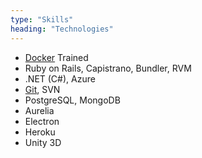 ```yaml
---
type: "Skills"
heading: "Technologies"
---
```


 - [Docker](http://docker.io) Trained
 - Ruby on Rails, Capistrano, Bundler, RVM
 - .NET (C#), Azure
 - [Git](http://goo.gl/iC43kt), SVN
 - PostgreSQL, MongoDB
 - Aurelia
 - Electron
 - Heroku
 - Unity 3D
